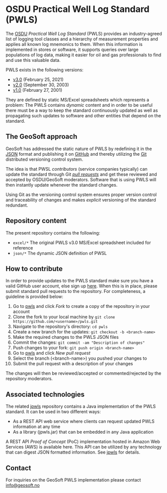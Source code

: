 # OSDU Practical Well Log Standard (PWLS)

The [OSDU](https://osduforum.org/OSDU) _Practical Well Log Standard_ (PWLS) provides an industry-agreed list of logging tool
classes and a hierarchy of measurement properties and applies all known log mnemonics to them.
When this information is implemented in stores or software, it supports queries over large
populations of log data, making it easier for oil and gas professionals to find and use this
valuable data.

PWLS exists in the following versions:

* [v3.0](https://energistics.org/practical-well-log-standard) (February 25, 2021)
* [v2.0](https://energistics.org/sites/default/files/2023-03/pwls_20.htm) (September 30, 2003)
* [v1.0](https://energistics.org/sites/default/files/2023-03/pwls_10.htm) (February 27, 2001)

They are defined by static MS/Excel spreadsheets which represents a problem: The PWLS
contains _dynamic_ content and in order to be useful there must be a way to keep the
standard continuously updated as well as propagating such updates to software and other entities
that depend on the standard.


## The GeoSoft approach

GeoSoft has addressed the static nature of PWLS by redefining it in the
[JSON](https://en.wikipedia.org/wiki/JSON)
format and publishing it on
[GitHub](https://github.com/geosoft-as/pwls)
and thereby utilizing the
[Git](https://en.wikipedia.org/wiki/Git)
distributed versioning control system.

The idea is that PWSL _contributors_ (service companies typically)
can update the standard through Git
[_pull requests_](https://docs.github.com/en/pull-requests/collaborating-with-pull-requests/proposing-changes-to-your-work-with-pull-requests/about-pull-requests)
and get these reviewed and accepted by OSDU/GeoSoft moderators.
Software that is using PWLS will then instantly update whenever the standard changes.

Using Git as the versioning control system ensures proper version control and traceability
of changes and makes _explicit_ versioning of the standard redundant.


## Repository content

The present repository contains the following:

* `excel/*` The original PWLS v3.0 MS/Excel spreadsheet included for reference
* `json/*`  The dynamic JSON definition of PWSL


## How to contribute

In order to provide updates to the PWLS standard
make sure you have a valid GitHub user account, else sign up [here](https://github.com/).
When this is in place, please submit standard pull requests to the repository.
For completeness, a guideline is provided below:

1. Go to [pwls](https://github.com/geosoft-as/pwls) and click _Fork_ to create a copy of the repository in your account
1. Clone the fork to your local machine by `git clone https://github.com/<username>/pwls.git`
1. Navigate to the repository's directory: `cd pwls`
1. Create a new branch for the updates: `git checkout -b <branch-name>`
1. Make the required changes to the PWLS JSON files
1. Commit the changes: `git commit -am "Description of changes"`
1. Push changes to your fork: `git push origin <branch-name>`
1. Go to [pwls](https://github.com/geosoft-as/pwls) and click _New pull request_
1. Select the branch (&lt;branch-name&gt;) you pushed your changes to
1. Submit the pull request with a description of your changes

The changes will then be reviewed/accepted or commented/rejected by the
repository moderators.


## Associated technologies

The related [jpwls](https://github.com/geosoft-as/jpwls) repository contains a Java
implementation of the PWLS standard. It can be used in two different ways:

* As a REST API web service where clients can request updated PWLS information at any time
* As a library (jpwls.jar) that can be embedded in any Java application

A REST API _Proof of Concept_ (PoC) implementation hosted in Amazon Web Services (AWS) is
available here. This API can be utilized by any technology that can digest JSON formatted
information. See [jpwls](https://github.com/geosoft-as/jpwls) for details.


## Contact

For inquiries on the GeoSoft PWLS implementation please contact
[info@geosoft.no](mailto:info@geosoft.no)
